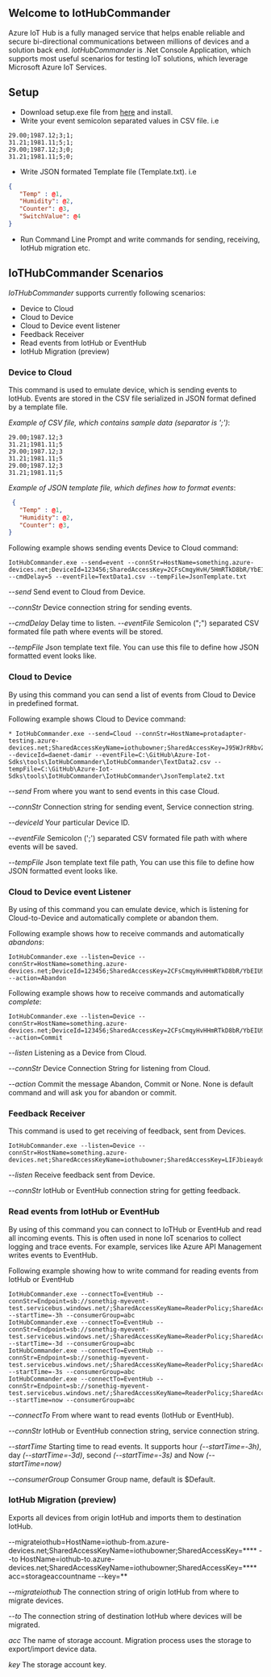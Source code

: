 ## Welcome to IotHubCommander 

Azure IoT Hub is a fully managed service that helps enable reliable and secure bi-directional communications between millions of devices and a solution back end. 
*IotHubCommander* is .Net Console Application, which supports most useful scenarios for testing IoT solutions, which leverage Microsoft Azure IoT Services. 

## Setup

* Download setup.exe file from [here](https://github.com/daenetCorporation/azure-iot-sdk-csharp/blob/master/tools/IotHubCommander/IotHubCommander/publish/setup.exe) and install.
* Write your event semicolon separated values in CSV file. i.e  
```csv
29.00;1987.12;3;1;  
31.21;1981.11;5;1;   
29.00;1987.12;3;0;  
31.21;1981.11;5;0;  
```
* Write JSON formated Template file (Template.txt). i.e  
```JSON
{
   "Temp" : @1,
   "Humidity": @2,
   "Counter": @3,
   "SwitchValue": @4
}
```
* Run Command Line Prompt and write commands for sending, receiving, IotHub migration etc.

## IoTHubCommander Scenarios

*IoTHubCommander* supports currently following scenarios:

* Device to Cloud
* Cloud to Device
* Cloud to Device event listener
* Feedback Receiver
* Read events from IotHub or EventHub
* IotHub Migration (preview)


### Device to Cloud 

This command is used to emulate device, which is sending events to IotHub. Events are stored in the CSV 
file serialized in JSON format defined by a template file.

*Example of CSV file, which contains sample data (separator is ';')*:
~~~csv
29.00;1987.12;3
31.21;1981.11;5	
29.00;1987.12;3
31.21;1981.11;5	
29.00;1987.12;3
31.21;1981.11;5	
~~~
*Example of JSON template file, which defines how to format events*:
~~~json
 {
   "Temp" : @1,
   "Humidity": @2,
   "Counter": @3,
}
~~~

Following example shows sending events Device to Cloud command:

~~~csv
IotHubCommander.exe --send=event --connStr=HostName=something.azure-devices.net;DeviceId=123456;SharedAccessKey=2CFsCmqyHvH/5HmRTkD8bR/YbEIU9IM= --cmdDelay=5 --eventFile=TextData1.csv --tempFile=JsonTemplate.txt
~~~

*--send*
Send event to Cloud from Device.

*--connStr*
Device connection string for sending events.

*--cmdDelay*
Delay time to listen.
*--eventFile*
Semicolon (";") separated CSV formated file path where events will be stored.

*--tempFile*
Json template text file. You can use this file to define how JSON formatted event looks like.

### Cloud to Device

By using this command you can send a list of events from Cloud to Device in predefined format.

Following example shows Cloud to Device command:

~~~csv
* IotHubCommander.exe --send=Cloud --connStr=HostName=protadapter-testing.azure-devices.net;SharedAccessKeyName=iothubowner;SharedAccessKey=J95WJrRRbvZbSAV66CX/MKj66IJ7YnqvaqXSmIg5lY4= --deviceId=daenet-damir --eventFile=C:\GitHub\Azure-Iot-Sdks\tools\IotHubCommander\IotHubCommander\TextData2.csv --tempFile=C:\GitHub\Azure-Iot-Sdks\tools\IotHubCommander\IotHubCommander\JsonTemplate2.txt
~~~

*--send*
From where you want to send events in this case Cloud. 

*--connStr*
Connection string for sending event, Service connection string.

*--deviceId*
Your particular Device ID.

*--eventFile*
Semicolon (';') separated CSV formated file path with where events will be saved.

*--tempFile*
Json template text file path, You can use this file to define how JSON formatted event looks like.



### Cloud to Device event Listener

By using of this command you can emulate device, which is listening for Cloud-to-Device and automatically complete or abandon them.

Following example shows how to receive commands and automatically *abandons*:

~~~csv
IotHubCommander.exe --listen=Device --connStr=HostName=something.azure-devices.net;DeviceId=123456;SharedAccessKey=2CFsCmqyHvHHmRTkD8bR/YbEIU9IM= --action=Abandon
~~~

Following example shows how to receive commands and automatically *complete*:

~~~csv
IotHubCommander.exe --listen=Device --connStr=HostName=something.azure-devices.net;DeviceId=123456;SharedAccessKey=2CFsCmqyHvHHmRTkD8bR/YbEIU9IM= --action=Commit
~~~


 *--listen*
 Listening as a Device from Cloud.

 *--connStr*
 Device Connection String for listening from Cloud.

 *--action*
 Commit the message Abandon, Commit or None. None is default command and will ask you for abandon or commit.



### Feedback Receiver
This command is used to get receiving of feedback, sent from Devices.

~~~
IotHubCommander.exe --listen=Device --connStr=HostName=something.azure-devices.net;SharedAccessKeyName=iothubowner;SharedAccessKey=LIFJbieayddyDz5W3s9mnxQCzr5458FDLnZ8o8BLVXXyW6Cc=
~~~

*--listen*
Receive feedback sent from Device.

*--connStr*
IotHub or EventHub connection string for getting feedback.

### Read events from IotHub or EventHub

By using of this command you can connect to IoTHub or EventHub and read all incoming events.
This is often used in none IoT scenarios to collect logging and trace events. For example, services like
Azure API Management writes events to EventHub.

Following example showing how to write command for reading events from IotHub or EventHub
~~~
IotHubCommander.exe --connectTo=EventHub --connStr=Endpoint=sb://sonethig-myevent-test.servicebus.windows.net/;SharedAccessKeyName=ReaderPolicy;SharedAccessKey=8AKA52124IölkVqj5eabciWz99UJWpDpQLQzwyLoWVKOTg=;EntityPath=abc --startTime=-3h --consumerGroup=abc
IotHubCommander.exe --connectTo=EventHub --connStr=Endpoint=sb://sonethig-myevent-test.servicebus.windows.net/;SharedAccessKeyName=ReaderPolicy;SharedAccessKey=8AKA52124IVqj5eabciWz99UJWpDpQLQzwyLoWVKOTg=;EntityPath=abc --startTime=-3d --consumerGroup=abc
IotHubCommander.exe --connectTo=EventHub --connStr=Endpoint=sb://sonethig-myevent-test.servicebus.windows.net/;SharedAccessKeyName=ReaderPolicy;SharedAccessKey=8AKA52124IVqj5eabciWz99UJWpDpQLQzwyLoWVKOTg=;EntityPath=abc --startTime=-3s --consumerGroup=abc
IotHubCommander.exe --connectTo=EventHub --connStr=Endpoint=sb://sonethig-myevent-test.servicebus.windows.net/;SharedAccessKeyName=ReaderPolicy;SharedAccessKey=8AKA52124IVqj5eabciWz99UJWpDpQLQzwyLoWVKOTg=;EntityPath=abc --startTime=now --consumerGroup=abc
~~~


*--connectTo*
From where want to read events (IotHub or EventHub).

*--connStr*
IotHub or EventHub connection string, service connection string.

*--startTime*
Starting time to read events. It supports hour *(--startTime=-3h)*, day *(--startTime=-3d)*, second *(--startTime=-3s)* and Now *(--startTime=now)*

*--consumerGroup*
Consumer Group name, default is $Default.

### IotHub Migration (preview)
Exports all devices from origin IotHub and imports them to destination IotHub.

--migrateiothub=HostName=iothub-from.azure-devices.net;SharedAccessKeyName=iothubowner;SharedAccessKey=**** --to HostName=iothub-to.azure-devices.net;SharedAccessKeyName=iothubowner;SharedAccessKey=**** acc=storageaccountname --key=**

*--migrateiothub*
The connection string of origin IotHub from where to migrate devices.

*--to*
The connection string of destination IotHub where devices will be migrated.

*acc*
The name of storage account. Migration process uses the storage to export/import device data.

*key*
The storage account key.

